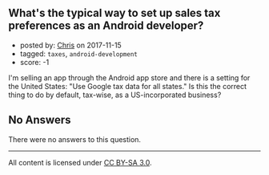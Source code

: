 ## What's the typical way to set up sales tax preferences as an Android developer?

- posted by: [Chris](https://stackexchange.com/users/17840/chris) on 2017-11-15
- tagged: `taxes`, `android-development`
- score: -1

I'm selling an app through the Android app store and there is a setting for the United States: "Use Google tax data for all states." Is this the correct thing to do by default, tax-wise, as a US-incorporated business?

## No Answers

There were no answers to this question.


---

All content is licensed under [CC BY-SA 3.0](https://creativecommons.org/licenses/by-sa/3.0/).
